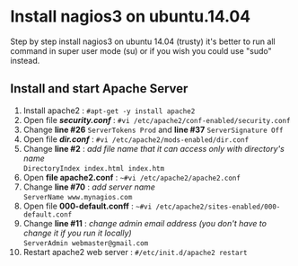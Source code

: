 # Install nagios3 on ubuntu.14.04
Step by step install nagios3 on ubuntu 14.04 (trusty) it's better to run all command in super user mode (su) or if you wish you could use "sudo" instead.

## Install and start Apache Server

1. Install apache2 : `#apt-get -y install apache2`
2. Open file _**security.conf**_ : `#vi /etc/apache2/conf-enabled/security.conf`
3. Change **line #26** `ServerTokens Prod` and **line #37** `ServerSignature Off`
4. Open file _**dir.conf**_ : `#vi /etc/apache2/mods-enabled/dir.conf`
5. Change **line #2** : _add file name that it can access only with directory's name_
   <br>`DirectoryIndex index.html index.htm`
6. Open **file apache2.conf** : `~#vi /etc/apache2/apache2.conf`
7. Change **line #70** : _add server name_
   <br>`ServerName www.mynagios.com`
8. Open file **000-default.conff** : `~#vi /etc/apache2/sites-enabled/000-default.conf`
9. Change **line #11** : _change admin email address (you don't have to change it if you run it locally)_
   <br>`ServerAdmin webmaster@gmail.com`
10. Restart apache2 web server : `#/etc/init.d/apache2 restart`

